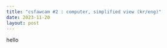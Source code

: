 ```yaml
---
title: "csfawcam #2 : computer, simplified view (kr/eng)"
date: 2023-11-20
layout: post
---
```


hello

